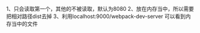 1、只会读取第一个，其他的不被读取，默认为8080
2、放在内存当中，所以需要把相对路径dist去掉
3、利用localhost:9000/webpack-dev-server 可以看到内存当中的文件
